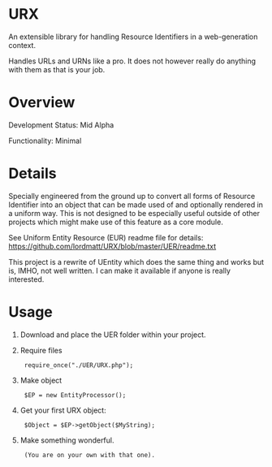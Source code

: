 # URX
An extensible library for handling Resource Identifiers in a web-generation context.

Handles URLs and URNs like a pro. It does not however really do anything with them as that is your job.

# Overview
Development Status: Mid Alpha

Functionality: Minimal

# Details
Specially engineered from the ground up to convert all forms of Resource Identifier into an object that can be made used of and optionally rendered in a uniform way. This is not designed to be especially useful outside of other projects which might make use of this feature as a core module.

See Uniform Entity Resource (EUR) readme file for details: https://github.com/lordmatt/URX/blob/master/UER/readme.txt

This project is a rewrite of UEntity which does the same thing and works but is, IMHO, not well written. I can make it available if anyone is really interested.

# Usage

1. Download and place the UER folder within your project.

2. Require files

        require_once("./UER/URX.php");

3. Make object

        $EP = new EntityProcessor();

4. Get your first URX object:

        $Object = $EP->getObject($MyString);

5. Make something wonderful. 

        (You are on your own with that one).